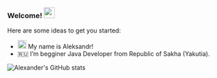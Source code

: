 ### Welcome! <img src="https://media.giphy.com/media/hvRJCLFzcasrR4ia7z/giphy.gif" width="25px">

Here are some ideas to get you started:
- <img src="https://media.giphy.com/media/hvRJCLFzcasrR4ia7z/giphy.gif" width="20px"></a> My name is Aleksandr!
- :ru: I’m begginer Java Developer from Republic of Sakha (Yakutia).


![Alexander's GitHub stats](https://github-readme-stats.vercel.app/api?username=AMakutsevi4&show_icons=true&theme=radical)
